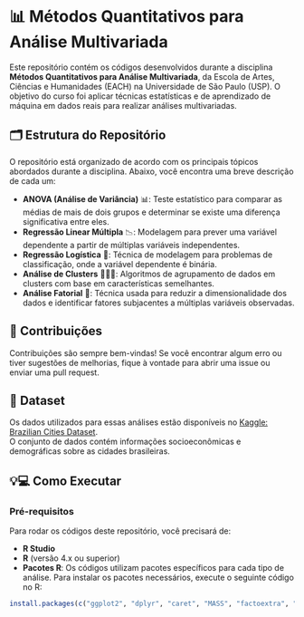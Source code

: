 # 📊 Métodos Quantitativos para Análise Multivariada

Este repositório contém os códigos desenvolvidos durante a disciplina **Métodos Quantitativos para Análise Multivariada**, da Escola de Artes, Ciências e Humanidades (EACH) na Universidade de São Paulo (USP). O objetivo do curso foi aplicar técnicas estatísticas e de aprendizado de máquina em dados reais para realizar análises multivariadas. 

## 🗂 Estrutura do Repositório

O repositório está organizado de acordo com os principais tópicos abordados durante a disciplina. Abaixo, você encontra uma breve descrição de cada um:

- **ANOVA (Análise de Variância)** 📊: Teste estatístico para comparar as médias de mais de dois grupos e determinar se existe uma diferença significativa entre eles.
- **Regressão Linear Múltipla** 📉: Modelagem para prever uma variável dependente a partir de múltiplas variáveis independentes.
- **Regressão Logística** 🔢: Técnica de modelagem para problemas de classificação, onde a variável dependente é binária.
- **Análise de Clusters** 🧑‍🤝‍🧑: Algoritmos de agrupamento de dados em clusters com base em características semelhantes.
- **Análise Fatorial** 🔬: Técnica usada para reduzir a dimensionalidade dos dados e identificar fatores subjacentes a múltiplas variáveis observadas.

## 📝 Contribuições
Contribuições são sempre bem-vindas! Se você encontrar algum erro ou tiver sugestões de melhorias, fique à vontade para abrir uma issue ou enviar uma pull request.

## 🔗 Dataset
Os dados utilizados para essas análises estão disponíveis no [Kaggle: Brazilian Cities Dataset](https://www.kaggle.com/).  
O conjunto de dados contém informações socioeconômicas e demográficas sobre as cidades brasileiras.

## 💡💻 Como Executar

### Pré-requisitos

Para rodar os códigos deste repositório, você precisará de:
- **R Studio**
- **R** (versão 4.x ou superior)
- **Pacotes R**: Os códigos utilizam pacotes específicos para cada tipo de análise. Para instalar os pacotes necessários, execute o seguinte código no R:

```r
install.packages(c("ggplot2", "dplyr", "caret", "MASS", "factoextra", "cluster"))
